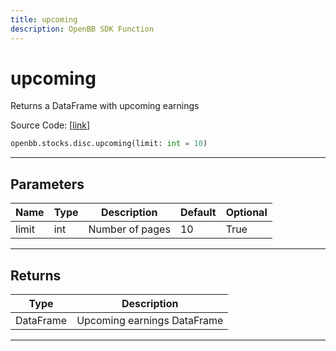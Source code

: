 ```yaml
---
title: upcoming
description: OpenBB SDK Function
---
```


# upcoming

Returns a DataFrame with upcoming earnings

Source Code: [[link](https://github.com/OpenBB-finance/OpenBBTerminal/tree/main/openbb_terminal/stocks/discovery/seeking_alpha_model.py#L41)]

```python
openbb.stocks.disc.upcoming(limit: int = 10)
```

---

## Parameters

| Name | Type | Description | Default | Optional |
| ---- | ---- | ----------- | ------- | -------- |
| limit | int | Number of pages | 10 | True |


---

## Returns

| Type | Description |
| ---- | ----------- |
| DataFrame | Upcoming earnings DataFrame |
---

